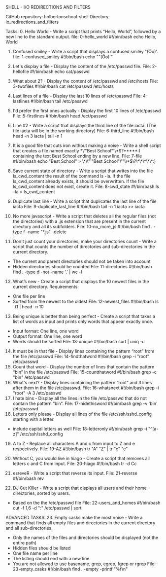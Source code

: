 SHELL - I/O REDIRECTIONS AND FILTERS

GitHub repository: holbertonschool-shell
Directory: io_redirections_and_filters

Tasks:
0. Hello World - Write a script that prints “Hello, World”, followed by a new line to the standard output.
        file: 0-hello_world
                #!/bin/bash
                echo Hello, World
1. Confused smiley - Write a script that displays a confused smiley "(Ôo)'.
        file: 1-confused_smiley
        	#!/bin/bash
        	echo "\"(Ôo)'"

2. Let's display a file - Display the content of the /etc/passwd file.
	File: 2-hellofile
		#!/bin/bash
		echo cat/passwd
3. What about 2? - Display the content of /etc/passwd and /etc/hosts
	File: 3-twofiles
		#!/bin/bash
		cat /etc/passwd /etc/hosts
4. Last lines of a file - Display the last 10 lines of /etc/passwd
	File: 4-lastlines
		#!/bin/bash
		tail /etc/passwd
5. I'd prefer the first ones actually - Display the first 10 lines of /etc/passwd
	File: 5-firstlines
		#!/bin/bash
		head /ect/passwd
6. Line #2 - Write a script that displays the third line of the file iacta. (The file iacta will be in the working directory)
	File: 6-third_line
		#!/bin/bash
		head -n 3 iacta | tail -n 1
7. It is a good file that cuts iron without making a noise - Write a shell script that creates a file named exactly \*\\'"Best School"\'\\*$\?\*\*\*\*\*:) containing the text Best School ending by a new line.
	File: 7-file
		#!/bin/bash
		echo "Best School" > \\\*\\\\"'\"Best School\"\\'"\\\\\*\$\\\?\\\*\\\*\\\*\\\*\\\*\:\)
8. Save current state of directory - Write a script that writes into the file ls_cwd_content the result of the command ls -la. If the file ls_cwd_content already exists, it should be overwritten. If the file ls_cwd_content does not exist, create it.
	File: 8-cwd_state 
		#!/bin/bash
		ls -la > ls_cwd_content
9. Duplicate last line - Write a script that duplicates the last line of the file iacta
	File: 9-duplicate_last_line 
		#!/bin/bash
		tail -n 1 iacta >> iacta
10. No more javascript - Write a script that deletes all the regular files (not the directories) with a .js extension that are present in the current directory and all its subfolders.
	File: 10-no_more_js
		#!/bin/bash
		find . -type f -name "*.js" -delete
11. Don't just count your directories, make your directories count - Write a script that counts the number of directories and sub-directories in the current directory.
   - The current and parent directories should not be taken into account
   - Hidden directories should be counted
   	File: 11-directories
   		#!/bin/bash
		find . -type d -not -name '.' | wc -l
12. What’s new - Create a script that displays the 10 newest files in the current directory.
Requirements:
  - One file per line
  - Sorted from the newest to the oldest
	File: 12-newest_files
		#!/bin/bash
		ls -t1 | head -n 10
13. Being unique is better than being perfect - Create a script that takes a list of words as input and prints only words that appear exactly once.
  - Input format: One line, one word
  - Output format: One line, one word
  - Words should be sorted
	File: 13-unique
		#!/bin/bash
		sort | uniq -u
14. It must be in that file - Display lines containing the pattern “root” from the file /etc/passwd
	File: 14-findthatword
		#!/bin/bash
		grep -i "root" /etc/passwd
15. Count that word - Display the number of lines that contain the pattern “bin” in the file /etc/passwd
	File: 15-countthatword
		#!/bin/bash
		grep -c "bin" /etc/passwd
16. What's next? - Display lines containing the pattern “root” and 3 lines after them in the file /etc/passwd.
	File: 16-whatsnext
		#!/bin/bash
		grep -i "root" -A 3 /etc/passwd
17. I hate bins - Display all the lines in the file /etc/passwd that do not contain the pattern “bin”.
	File: 17-hidethisword
		#!/bin/bash
		grep -v 'bin' /etc/passwd
18. Letters only please - Display all lines of the file /etc/ssh/sshd_config starting with a letter.
   - include capital letters as well
   	File: 18-letteronly
	   	#!/bin/bash
		grep -i "^[a-z]" /etc/ssh/sshd_config

19. A to Z - Replace all characters A and c from input to Z and e respectively.
	File: 19-AZ 
		#!/bin/bash
		tr "A" "Z" | tr "c" "e"
20. Without C, you would live in hiago - Create a script that removes all letters c and C from input.
	File: 20-hiago
		#!/bin/bash
		tr -d Cc

21. esreveR - Write a script that reverse its input.
	File: 21-reverse
		#!/bin/bash
		rev
22. DJ Cut Killer - Write a script that displays all users and their home directories, sorted by users.
   - Based on the the /etc/passwd file
   	File: 22-users_and_homes
		#!/bin/bash
		cut -f 1,6 -d ":" /etc/passwd | sort
		
ADVANCED TASKS:
23. Empty casks make the most noise - Write a command that finds all empty files and directories in the current directory and all sub-directories.
  - Only the names of the files and directories should be displayed (not the entire path)
  - Hidden files should be listed
  - One file name per line
  - The listing should end with a new line
  - You are not allowed to use basename, grep, egrep, fgrep or rgrep
  	File: 23-empty_casks
  		#!/bin/bash
  		find . -empty -printf "%f\n"
	
